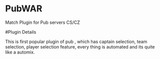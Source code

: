 # PubWAR
Match Plugin for Pub servers CS/CZ

#Plugin Details

This is first popular plugin of pub , which has captain selection, team selection, player selection feature, every thing is automated and its quite like a automix.
